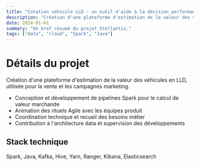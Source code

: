 ```yaml
---
title: "Cotation véhicule LLD : un outil d'aide à la décision performant"
description: "Création d'une plateforme d'estimation de la valeur des véhicules en LLD, utilisée pour la vente et les campagnes marketing."
date: 2024-01-01
summary: "Un bref résumé du projet Stellantis."
tags: ["data", "cloud", "Spark", "Java"]
---
```


# Détails du projet

Création d'une plateforme d'estimation de la valeur des véhicules en LLD, utilisée pour la vente et les campagnes marketing.
*   Conception et développement de pipelines Spark pour le calcul de valeur marchande
*   Animation des rituels Agile avec les équipes produit
*   Coordination technique et recueil des besoins métier
*   Contribution à l'architecture data et supervision des développements

## Stack technique
Spark, Java, Kafka, Hive, Yarn, Ranger, Kibana, Elasticsearch